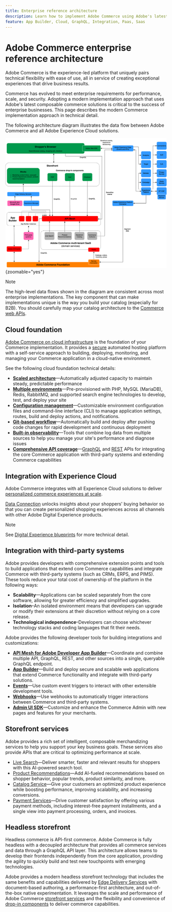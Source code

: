 ```yaml
---
title: Enterprise reference architecture
description: Learn how to implement Adobe Commerce using Adobe's latest composable commerce technology.
feature: App Builder, Cloud, GraphQL, Integration, Paas, Saas
---
```


# Adobe Commerce enterprise reference architecture

Adobe Commerce is the experience-led platform that uniquely pairs technical flexibility with ease of use, all in service of creating exceptional experiences that drive business results.

Commerce has evolved to meet enterprise requirements for performance, scale, and security. Adopting a modern implementation approach that uses Adobe's latest composable commerce solutions is critical to the success of enterprise businesses. This page describes the modern Commerce implementation approach in technical detail.

The following architecture diagram illustrates the data flow between Adobe Commerce and all Adobe Experience Cloud solutions.

![Architectural diagram showing how Adobe Commerce connects to Experience Cloud solutions](../../assets/playbooks/commerce-architecture-v2.svg){zoomable="yes"}

>[!NOTE]
>
>The high-level data flows shown in the diagram are consistent across most enterprise implementations. The key component that can make implementations unique is the way you build your catalog (especially for B2B). You should carefully map your catalog architecture to the [Commerce web APIs](https://developer.adobe.com/commerce/webapi/get-started/).

## Cloud foundation

[Adobe Commerce on cloud infrastructure](https://experienceleague.adobe.com/en/docs/commerce-cloud-service/user-guide/overview) is the foundation of your Commerce implementation. It provides a [secure](../../security-and-compliance/shared-responsibility.md) automated hosting platform with a self-service approach to building, deploying, monitoring, and managing your Commerce application in a cloud-native environment.

See the following cloud foundation technical details:

- [**Scaled architecture**](https://experienceleague.adobe.com/en/docs/commerce-cloud-service/user-guide/architecture/scaled-architecture)—Automatically adjusted capacity to maintain steady, predictable performance
- [**Multiple environments**](https://experienceleague.adobe.com/en/docs/commerce-cloud-service/user-guide/architecture/pro-architecture)—Pre-provisioned with PHP, MySQL (MariaDB), Redis, RabbitMQ, and supported search engine technologies to develop, test, and deploy your site
- [**Configuration management**](https://experienceleague.adobe.com/en/docs/commerce-cloud-service/user-guide/configure/overview)—Customizable environment configuration files and command-line interface (CLI) to manage application settings, routes, build and deploy actions, and notifications.
- [**Git-based workflow**](https://experienceleague.adobe.com/en/docs/commerce-cloud-service/user-guide/architecture/pro-develop-deploy-workflow)—Automatically build and deploy after pushing code changes for rapid development and continuous deployment
- [**Built-in observability**](https://experienceleague.adobe.com/en/docs/commerce-cloud-service/user-guide/monitor/performance)—Tools that combine log data from multiple sources to help you manage your site's performance and diagnose issues
- [**Comprehensive API coverage**](https://developer.adobe.com/commerce/webapi/get-started/)—[GraphQL](https://developer.adobe.com/commerce/webapi/graphql/) and [REST](https://developer.adobe.com/commerce/webapi/rest) APIs for integrating the core Commerce application with third-party systems and extending Commerce capabilities

## Integration with Experience Cloud

Adobe Commerce integrates with all Experience Cloud solutions to deliver [personalized commerce experiences at scale](https://experienceleague.adobe.com/en/docs/commerce-admin/customers/customers-menu/personalize-scale#customers-menu).

[Data Connection](https://experienceleague.adobe.com/en/docs/commerce-merchant-services/data-connection/overview) unlocks insights about your shoppers' buying behavior so that you can create personalized shopping experiences across all channels with other Adobe Digital Experience products.

>[!NOTE]
>
>See [Digital Experience blueprints](https://experienceleague.adobe.com/en/docs/blueprints-learn/architecture/overview) for more technical detail.


## Integration with third-party systems

Adobe provides developers with comprehensive extension points and tools to build applications that extend core Commerce capabilities and integrate Commerce with third-party systems (such as CRMs, ERPS, and PIMS). These tools reduce your total cost of ownership of the platform in the following ways:

- **Scalability**—Applications can be scaled separately from the core software, allowing for greater efficiency and simplified upgrades.
- **Isolation**–An isolated environment means that developers can upgrade or modify their extensions at their discretion without relying on a core release.
- **Technological independence**–Developers can choose whichever technology stacks and coding languages that fit their needs.

Adobe provides the following developer tools for building integrations and customizations:

- [**API Mesh for Adobe Developer App Builder**](https://developer.adobe.com/graphql-mesh-gateway/)—Coordinate and combine multiple API, GraphQL, REST, and other sources into a single, queryable GraphQL endpoint.
- [**App Builder**](https://developer.adobe.com/app-builder/docs/overview/)—Build and deploy secure and scalable web applications that extend Commerce functionality and integrate with third-party solutions.
- [**Events**](https://developer.adobe.com/commerce/extensibility/events/)—Use custom event triggers to interact with other extensible development tools.
- [**Webhooks**](https://developer.adobe.com/commerce/extensibility/webhooks/)—Use webhooks to automatically trigger interactions between Commerce and third-party systems.
- [**Admin UI SDK**](https://developer.adobe.com/commerce/extensibility/admin-ui-sdk/)—Customize and enhance the Commerce Admin with new pages and features for your merchants.

## Storefront services

Adobe provides a rich set of intelligent, composable merchandizing services to help you support your key business goals. These services also provide APIs that are critical to optimizing performance at scale.

- [Live Search](https://experienceleague.adobe.com/en/docs/commerce-merchant-services/live-search/overview)—Deliver smarter, faster and relevant results for shoppers with this AI-powered search tool.
- [Product Recommendations](https://experienceleague.adobe.com/en/docs/commerce-merchant-services/product-recommendations/overview)—Add AI-fueled recommendations based on shopper behavior, popular trends, product similarity, and more.
- [Catalog Service](https://experienceleague.adobe.com/en/docs/commerce-merchant-services/catalog-service/guide-overview)—Give your customers an optimized product experience while boosting performance, improving scalability, and increasing conversions.
- [Payment Services](https://experienceleague.adobe.com/en/docs/commerce-merchant-services/payment-services/guide-overview)—Drive customer satisfaction by offering various payment methods, including interest-free payment installments, and a single view into payment processing, orders, and invoices.

## Headless storefront

Headless commerce is API-first commerce. Adobe Commerce is fully headless with a decoupled architecture that provides all commerce services and data through a GraphQL API layer. This architecture allows teams to develop their frontends independently from the core application, providing the agility to quickly build and test new touchpoints with emerging technologies.

Adobe provides a modern headless storefront technology that includes the same benefits and capabilities delivered by [Edge Delivery Services](https://www.aem.live/home) with document-based authoring, a performance-first architecture, and out-of-the-box native experimentation. It leverages the scale and performance of Adobe Commerce [storefront services](#storefront-services) and the flexibility and convenience of [drop-in components](https://experienceleague.adobe.com/developer/commerce/storefront/) to deliver commerce capabilities.
